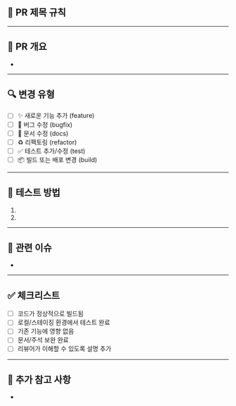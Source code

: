 ## 📌 PR 제목 규칙
<!-- [타입] 간단한 설명 -->
<!-- 예: [Feat] 사용자 로그인 기능 추가 -->

---

## 📝 PR 개요
<!-- 이 PR에서 변경된 내용과 목적을 간략히 작성 -->
- 

---

## 🔍 변경 유형
<!-- 해당하는 항목에 x 표시 -->
- [ ] ✨ 새로운 기능 추가 (feature)
- [ ] 🐛 버그 수정 (bugfix)
- [ ] 📝 문서 수정 (docs)
- [ ] ♻️ 리팩토링 (refactor)
- [ ] ✅ 테스트 추가/수정 (test)
- [ ] 📦 빌드 또는 배포 변경 (build)

---

## 🧪 테스트 방법
<!-- 어떻게 테스트했는지, 테스트 결과가 어떤지 작성 -->
1. 
2. 

---

## 📎 관련 이슈
<!-- 예: closes #123 -->
- 

---

## ✅ 체크리스트
- [ ] 코드가 정상적으로 빌드됨
- [ ] 로컬/스테이징 환경에서 테스트 완료
- [ ] 기존 기능에 영향 없음
- [ ] 문서/주석 보완 완료
- [ ] 리뷰어가 이해할 수 있도록 설명 추가

---

## 💬 추가 참고 사항
<!-- 리뷰 시 참고할 만한 내용, 주의사항, 관련 링크 등 -->
- 
